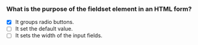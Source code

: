 ### What is the purpose of the fieldset element in an HTML form?

- [x] It groups radio buttons.
- [ ] It set the default value.
- [ ] It sets the width of the input fields.
